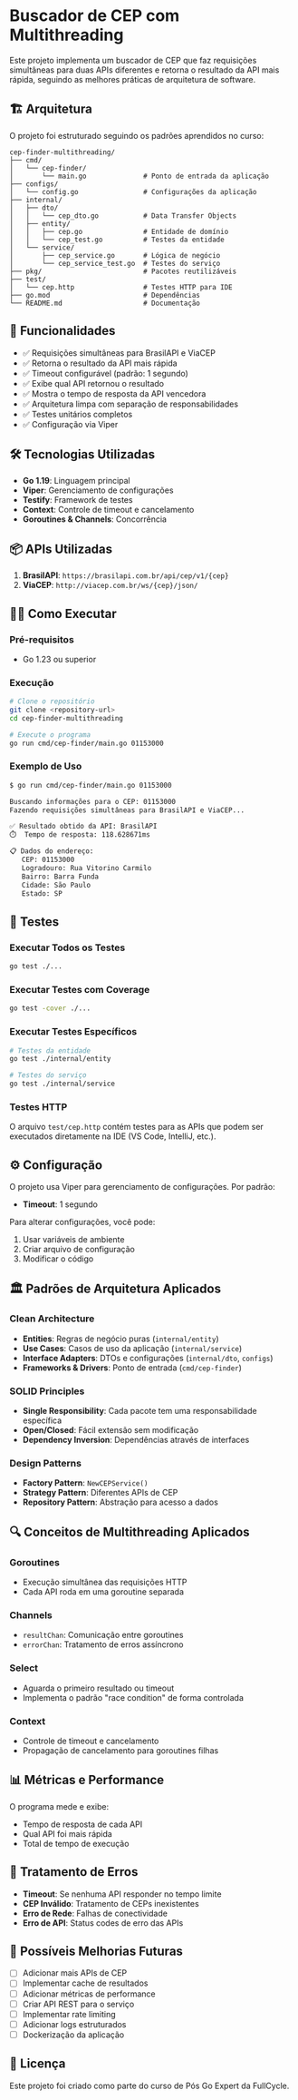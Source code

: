 # Buscador de CEP com Multithreading

Este projeto implementa um buscador de CEP que faz requisições simultâneas para duas APIs diferentes e retorna o resultado da API mais rápida, seguindo as melhores práticas de arquitetura de software.

## 🏗️ Arquitetura

O projeto foi estruturado seguindo os padrões aprendidos no curso:

```
cep-finder-multithreading/
├── cmd/
│   └── cep-finder/
│       └── main.go              # Ponto de entrada da aplicação
├── configs/
│   └── config.go                # Configurações da aplicação
├── internal/
│   ├── dto/
│   │   └── cep_dto.go           # Data Transfer Objects
│   ├── entity/
│   │   ├── cep.go               # Entidade de domínio
│   │   └── cep_test.go          # Testes da entidade
│   └── service/
│       ├── cep_service.go       # Lógica de negócio
│       └── cep_service_test.go  # Testes do serviço
├── pkg/                         # Pacotes reutilizáveis
├── test/
│   └── cep.http                 # Testes HTTP para IDE
├── go.mod                       # Dependências
└── README.md                    # Documentação
```

## 🚀 Funcionalidades

- ✅ Requisições simultâneas para BrasilAPI e ViaCEP
- ✅ Retorna o resultado da API mais rápida
- ✅ Timeout configurável (padrão: 1 segundo)
- ✅ Exibe qual API retornou o resultado
- ✅ Mostra o tempo de resposta da API vencedora
- ✅ Arquitetura limpa com separação de responsabilidades
- ✅ Testes unitários completos
- ✅ Configuração via Viper

## 🛠️ Tecnologias Utilizadas

- **Go 1.19**: Linguagem principal
- **Viper**: Gerenciamento de configurações
- **Testify**: Framework de testes
- **Context**: Controle de timeout e cancelamento
- **Goroutines & Channels**: Concorrência

## 📦 APIs Utilizadas

1. **BrasilAPI**: `https://brasilapi.com.br/api/cep/v1/{cep}`
2. **ViaCEP**: `http://viacep.com.br/ws/{cep}/json/`

## 🏃‍♂️ Como Executar

### Pré-requisitos
- Go 1.23 ou superior

### Execução
```bash
# Clone o repositório
git clone <repository-url>
cd cep-finder-multithreading

# Execute o programa
go run cmd/cep-finder/main.go 01153000
```

### Exemplo de Uso
```bash
$ go run cmd/cep-finder/main.go 01153000

Buscando informações para o CEP: 01153000
Fazendo requisições simultâneas para BrasilAPI e ViaCEP...

✅ Resultado obtido da API: BrasilAPI
⏱️  Tempo de resposta: 118.628671ms

📋 Dados do endereço:
   CEP: 01153000
   Logradouro: Rua Vitorino Carmilo
   Bairro: Barra Funda
   Cidade: São Paulo
   Estado: SP
```

## 🧪 Testes

### Executar Todos os Testes
```bash
go test ./...
```

### Executar Testes com Coverage
```bash
go test -cover ./...
```

### Executar Testes Específicos
```bash
# Testes da entidade
go test ./internal/entity

# Testes do serviço
go test ./internal/service
```

### Testes HTTP
O arquivo `test/cep.http` contém testes para as APIs que podem ser executados diretamente na IDE (VS Code, IntelliJ, etc.).

## ⚙️ Configuração

O projeto usa Viper para gerenciamento de configurações. Por padrão:

- **Timeout**: 1 segundo

Para alterar configurações, você pode:
1. Usar variáveis de ambiente
2. Criar arquivo de configuração
3. Modificar o código

## 🏛️ Padrões de Arquitetura Aplicados

### Clean Architecture
- **Entities**: Regras de negócio puras (`internal/entity`)
- **Use Cases**: Casos de uso da aplicação (`internal/service`)
- **Interface Adapters**: DTOs e configurações (`internal/dto`, `configs`)
- **Frameworks & Drivers**: Ponto de entrada (`cmd/cep-finder`)

### SOLID Principles
- **Single Responsibility**: Cada pacote tem uma responsabilidade específica
- **Open/Closed**: Fácil extensão sem modificação
- **Dependency Inversion**: Dependências através de interfaces

### Design Patterns
- **Factory Pattern**: `NewCEPService()`
- **Strategy Pattern**: Diferentes APIs de CEP
- **Repository Pattern**: Abstração para acesso a dados

## 🔍 Conceitos de Multithreading Aplicados

### Goroutines
- Execução simultânea das requisições HTTP
- Cada API roda em uma goroutine separada

### Channels
- `resultChan`: Comunicação entre goroutines
- `errorChan`: Tratamento de erros assíncrono

### Select
- Aguarda o primeiro resultado ou timeout
- Implementa o padrão "race condition" de forma controlada

### Context
- Controle de timeout e cancelamento
- Propagação de cancelamento para goroutines filhas

## 📊 Métricas e Performance

O programa mede e exibe:
- Tempo de resposta de cada API
- Qual API foi mais rápida
- Total de tempo de execução

## 🐛 Tratamento de Erros

- **Timeout**: Se nenhuma API responder no tempo limite
- **CEP Inválido**: Tratamento de CEPs inexistentes
- **Erro de Rede**: Falhas de conectividade
- **Erro de API**: Status codes de erro das APIs

## 🔧 Possíveis Melhorias Futuras

- [ ] Adicionar mais APIs de CEP
- [ ] Implementar cache de resultados
- [ ] Adicionar métricas de performance
- [ ] Criar API REST para o serviço
- [ ] Implementar rate limiting
- [ ] Adicionar logs estruturados
- [ ] Dockerização da aplicação

## 📝 Licença

Este projeto foi criado como parte do curso de Pós Go Expert da FullCycle.
